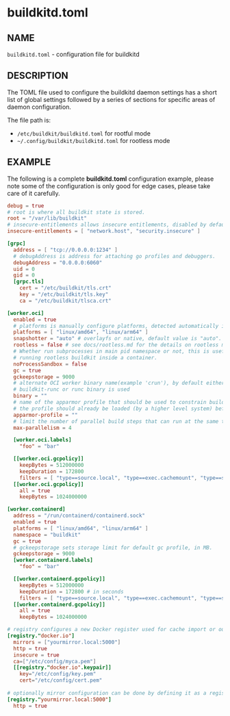 # buildkitd.toml

## NAME

`buildkitd.toml` - configuration file for buildkitd

## DESCRIPTION

The TOML file used to configure the buildkitd daemon settings has a short
list of global settings followed by a series of sections for specific areas
of daemon configuration.

The file path is:

* `/etc/buildkit/buildkitd.toml` for rootful mode
* `~/.config/buildkit/buildkitd.toml` for rootless mode

## EXAMPLE

The following is a complete **buildkitd.toml** configuration example,
please note some of the configuration is only good for edge cases, please
take care of it carefully.

```toml
debug = true
# root is where all buildkit state is stored.
root = "/var/lib/buildkit"
# insecure-entitlements allows insecure entitlements, disabled by default.
insecure-entitlements = [ "network.host", "security.insecure" ]

[grpc]
  address = [ "tcp://0.0.0.0:1234" ]
  # debugAddress is address for attaching go profiles and debuggers.
  debugAddress = "0.0.0.0:6060"
  uid = 0
  gid = 0
  [grpc.tls]
    cert = "/etc/buildkit/tls.crt"
    key = "/etc/buildkit/tls.key"
    ca = "/etc/buildkit/tlsca.crt"

[worker.oci]
  enabled = true
  # platforms is manually configure platforms, detected automatically if unset.
  platforms = [ "linux/amd64", "linux/arm64" ]
  snapshotter = "auto" # overlayfs or native, default value is "auto".
  rootless = false # see docs/rootless.md for the details on rootless mode.
  # Whether run subprocesses in main pid namespace or not, this is useful for
  # running rootless buildkit inside a container.
  noProcessSandbox = false
  gc = true
  gckeepstorage = 9000
  # alternate OCI worker binary name(example 'crun'), by default either 
  # buildkit-runc or runc binary is used
  binary = ""
  # name of the apparmor profile that should be used to constrain build containers.
  # the profile should already be loaded (by a higher level system) before creating a worker.
  apparmor-profile = ""
  # limit the number of parallel build steps that can run at the same time
  max-parallelism = 4

  [worker.oci.labels]
    "foo" = "bar"

  [[worker.oci.gcpolicy]]
    keepBytes = 512000000
    keepDuration = 172800
    filters = [ "type==source.local", "type==exec.cachemount", "type==source.git.checkout"]
  [[worker.oci.gcpolicy]]
    all = true
    keepBytes = 1024000000

[worker.containerd]
  address = "/run/containerd/containerd.sock"
  enabled = true
  platforms = [ "linux/amd64", "linux/arm64" ]
  namespace = "buildkit"
  gc = true
  # gckeepstorage sets storage limit for default gc profile, in MB.
  gckeepstorage = 9000
  [worker.containerd.labels]
    "foo" = "bar"

  [[worker.containerd.gcpolicy]]
    keepBytes = 512000000
    keepDuration = 172800 # in seconds
    filters = [ "type==source.local", "type==exec.cachemount", "type==source.git.checkout"]
  [[worker.containerd.gcpolicy]]
    all = true
    keepBytes = 1024000000

# registry configures a new Docker register used for cache import or output.
[registry."docker.io"]
  mirrors = ["yourmirror.local:5000"]
  http = true
  insecure = true
  ca=["/etc/config/myca.pem"]
  [[registry."docker.io".keypair]]
    key="/etc/config/key.pem"
    cert="/etc/config/cert.pem"
    
# optionally mirror configuration can be done by defining it as a registry.
[registry."yourmirror.local:5000"]
  http = true
```
